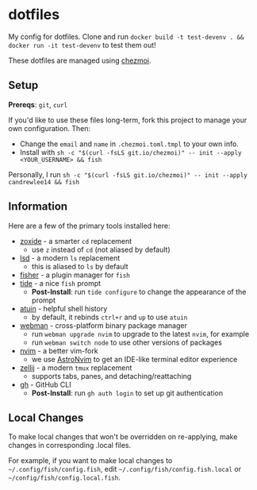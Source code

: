 # dotfiles
My config for dotfiles.
Clone and run `docker build -t test-devenv . && docker run -it test-devenv` to test them out!

These dotfiles are managed using [chezmoi](https://www.chezmoi.io/).

## Setup

**Prereqs**: `git`, `curl`

If you'd like to use these files long-term, fork this project to manage your own configuration. Then:
 - Change the `email` and `name` in `.chezmoi.toml.tmpl` to your own info.
 - Install with `sh -c "$(curl -fsLS git.io/chezmoi)" -- init --apply <YOUR_USERNAME> && fish`

Personally, I run `sh -c "$(curl -fsLS git.io/chezmoi)" -- init --apply candrewlee14 && fish`

## Information

Here are a few of the primary tools installed here:

- [zoxide](https://github.com/ajeetdsouza/zoxide) - a smarter `cd` replacement
    - use `z` instead of `cd` (not aliased by default)
- [lsd](https://github.com/lsd-rs/lsd) - a modern `ls` replacement
    - this is aliased to `ls` by default
- [fisher](https://github.com/jorgebucaran/fisher) - a plugin manager for `fish`
- [tide](https://github.com/IlanCosman/tide) - a nice `fish` prompt
    - **Post-Install**: run `tide configure` to change the appearance of the prompt
- [atuin](https://github.com/atuinsh/atuin) - helpful shell history
    - by default, it rebinds `ctrl+r` and `up` to use `atuin`
- [webman](https://github.com/candrewlee14/webman) - cross-platform binary package manager
    - run `webman upgrade nvim` to upgrade to the latest `nvim`, for example
    - run `webman switch node` to use other versions of packages
- [nvim](https://github.com/neovim/neovim) - a better vim-fork
    - we use [AstroNvim](https://astronvim.com/) to get an IDE-like terminal editor experience
- [zellij](https://github.com/zellij-org/zellij) - a modern `tmux` replacement
    - supports tabs, panes, and detaching/reattaching
- [gh](https://github.com/cli/cli) - GitHub CLI
    - **Post-Install**:  run `gh auth login` to set up git authentication


## Local Changes

To make local changes that won't be overridden on re-applying, make changes in corresponding .local files.

For example, if you want to make local changes to `~/.config/fish/config.fish`, edit `~/.config/fish/config.fish.local` or `~/config/fish/config.local.fish`.


